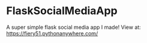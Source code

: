 # FlaskSocialMediaApp
A super simple flask social media app I made!
View at: https://fiery51.pythonanywhere.com/
